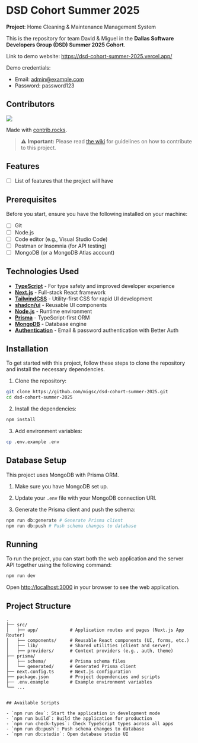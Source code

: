 # DSD Cohort Summer 2025

**Project**: Home Cleaning & Maintenance Management System

This is the repository for team David & Miguel in the **Dallas Software Developers Group (DSD) Summer 2025 Cohort**.

Link to demo website: https://dsd-cohort-summer-2025.vercel.app/

Demo credentials:
- Email: admin@example.com
- Password: password123

## Contributors

<a href="https://github.com/migsc/dsd-cohort-summer-2025/graphs/contributors">
  <img src="https://contrib.rocks/image?repo=migsc/dsd-cohort-summer-2025" />
</a>

Made with [contrib.rocks](https://contrib.rocks).

> ⚠️ **Important:** Please read [the wiki](../../wiki) for guidelines on how to contribute to this project.

## Features

- [ ] List of features that the project will have

## Prerequisites

Before you start, ensure you have the following installed on your machine:

- [ ] Git
- [ ] Node.js
- [ ] Code editor (e.g., Visual Studio Code)
- [ ] Postman or Insomnia (for API testing)
- [ ] MongoDB (or a MongoDB Atlas account)

## Technologies Used

- [**TypeScript**](https://www.typescriptlang.org/) - For type safety and improved developer experience
- [**Next.js**](https://nextjs.org/) - Full-stack React framework
- [**TailwindCSS**](https://tailwindcss.com/) - Utility-first CSS for rapid UI development
- [**shadcn/ui**](https://ui.shadcn.com/) - Reusable UI components
- [**Node.js**](https://nodejs.org/) - Runtime environment
- [**Prisma**](https://www.prisma.io/) - TypeScript-first ORM
- [**MongoDB**](https://www.mongodb.com/) - Database engine
- [**Authentication**](https://github.com/edmundhung/better-auth) - Email & password authentication with Better Auth

## Installation

To get started with this project, follow these steps to clone the repository and install the necessary dependencies.

1. Clone the repository:

```bash
git clone https://github.com/migsc/dsd-cohort-summer-2025.git
cd dsd-cohort-summer-2025
```

2. Install the dependencies:

```bash
npm install
```

3. Add environment variables:

```bash
cp .env.example .env
```

## Database Setup

This project uses MongoDB with Prisma ORM.

1. Make sure you have MongoDB set up.
2. Update your `.env` file with your MongoDB connection URI.

3. Generate the Prisma client and push the schema:

```bash
npm run db:generate # Generate Prisma client
npm run db:push # Push schema changes to database
```

## Running

To run the project, you can start both the web application and the server API together using the following command:

```bash
npm run dev
```

Open [http://localhost:3000](http://localhost:3000) in your browser to see the web application.

## Project Structure

```
.
├── src/
│   ├── app/            # Application routes and pages (Next.js App Router)
│   ├── components/     # Reusable React components (UI, forms, etc.)
│   ├── lib/            # Shared utilities (client and server)
│   ├── providers/      # Context providers (e.g., auth, theme)
├── prisma/
│   ├── schema/         # Prisma schema files
│   └── generated/      # Generated Prisma client
├── next.config.ts      # Next.js configuration
├── package.json        # Project dependencies and scripts
├── .env.example        # Example environment variables
└── ...
```

```

## Available Scripts

- `npm run dev`: Start the application in development mode
- `npm run build`: Build the application for production
- `npm run check-types`: Check TypeScript types across all apps
- `npm run db:push`: Push schema changes to database
- `npm run db:studio`: Open database studio UI
```
